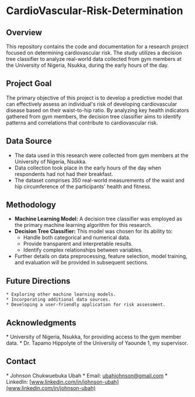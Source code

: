 # CardioVascular-Risk-Determination

## Overview

This repository contains the code and documentation for a research project focused on determining cardiovascular risk. The study utilizes a decision tree classifier to analyze real-world data collected from gym members at the University of Nigeria, Nsukka, during the early hours of the day.

## Project Goal

The primary objective of this project is to develop a predictive model that can effectively assess an individual's risk of developing cardiovascular disease based on their waist-to-hip ratio. By analyzing key health indicators gathered from gym members, the decision tree classifier aims to identify patterns and correlations that contribute to cardiovascular risk.

## Data Source

* The data used in this research were collected from gym members at the University of Nigeria, Nsukka.
* Data collection took place in the early hours of the day when respondents had not had their breakfast.
* The dataset comprises 350 real-world measurements of the waist and hip circumference of the participants' health and fitness.

## Methodology

* **Machine Learning Model:** A decision tree classifier was employed as the primary machine learning algorithm for this research.
* **Decision Tree Classifier:** This model was chosen for its ability to:
    * Handle both categorical and numerical data.
    * Provide transparent and interpretable results.
    * Identify complex relationships between variables.
* Further details on data preprocessing, feature selection, model training, and evaluation will be provided in subsequent sections.


## Future Directions

    * Exploring other machine learning models.
    * Incorporating additional data sources.
    * Developing a user-friendly application for risk assessment.

## Acknowledgments

\* University of Nigeria, Nsukka, for providing access to the gym member data.
\* Dr. Tapamo Hippolyte of the University of Yaounde 1, my supervisor.

## Contact

\* Johnson Chukwuebuka Ubah
\* Email: [ubahjohnson@gmail.com](mailto:ubahjohnson@gmail.com)
\* LinkedIn: [www.linkedin.com/in/johnson-ubah](www.linkedin.com/in/johnson-ubah)

